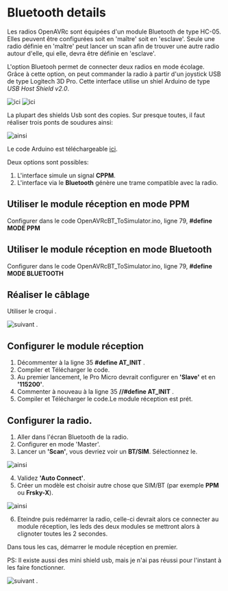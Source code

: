 # Bluetooth details
Les radios OpenAVRc sont équipées d'un module Bluetooth de type HC-05.
Elles peuvent être configurées soit en 'maître' soit en 'esclave'.
Seule une radio définie en 'maître' peut lancer un scan afin de trouver une autre radio autour d'elle, qui elle, devra être définie en 'esclave'.

L'option Bluetooh permet de connecter deux radios en mode écolage.
Grâce à cette option, on peut commander la radio à partir d'un joystick USB de type Logitech 3D Pro.
Cette interface utilise un shiel Arduino de type *USB Host Shield v2.0*.

![ici](https://github.com/Ingwie/OpenAVRc_Dev/blob/V3/PCB/Bluetooth/OpenAVRcBT_JoystickReader/UsbHostShieldv2.0.jpg)     ![ici](https://github.com/Ingwie/OpenAVRc_Dev/blob/V3/PCB/Bluetooth/OpenAVRcBT_JoystickReader/UsbHostShield&Uno.jpg)

La plupart des shields Usb sont des copies. Sur presque toutes, il faut réaliser trois ponts de soudures ainsi:

![ainsi](https://github.com/Ingwie/OpenAVRc_Dev/blob/V3/PCB/Bluetooth/OpenAVRcBT_JoystickReader/UsbHostShield_link.jpg)

Le code Arduino est téléchargeable [ici](https://github.com/Ingwie/OpenAVRc_Dev/blob/V3/PCB/Bluetooth/OpenAVRcBT_JoystickReader/OpenAVRcBT_JoystickReader.ino).

Deux options sont possibles:
1. L'interface simule un signal **CPPM**.
2. L'interface via le **Bluetooth** génère une trame compatible avec la radio.
 

## Utiliser le module réception en mode PPM
 Configurer dans le code OpenAVRcBT_ToSimulator.ino, ligne 79,  **#define MODE PPM**

## Utiliser le module réception en mode Bluetooth
 Configurer dans le code OpenAVRcBT_ToSimulator.ino, ligne 79,  **#define MODE BLUETOOTH**
 
## Réaliser le câblage 
Utiliser le croqui .

![suivant](https://github.com/Ingwie/OpenAVRc_Dev/tree/V3/PCB/Bluetooth/OpenAVRcBT_JoystickReader/BTSIM.jpg) .

## Configurer le module réception
1. Décommenter à la ligne 35 **#define AT_INIT** .
2. Compiler et Télécharger le code.
3. Au premier lancement, le Pro Micro devrait configurer en **'Slave'** et en **'115200'**.
4. Commenter à nouveau à la ligne 35  **//#define AT_INIT** .
5. Compiler et Télécharger le code.Le module réception est prét.

## Configurer la radio.
1. Aller dans l'écran Bluetooth de la radio.
2. Configurer en mode 'Master'.
3. Lancer un **'Scan'**, vous devriez voir un **BT/SIM**.  Sélectionnez le.

![ainsi](https://github.com/Ingwie/OpenAVRc_Dev/tree/V3/PCB/Bluetooth/OpenAVRcBT_JoystickReader/BTScanResult.jpg)

4. Validez **'Auto Connect'**.
5. Créer un modèle est choisir autre chose que SIM/BT (par exemple **PPM** ou **Frsky-X**).

![ainsi](https://github.com/Ingwie/OpenAVRc_Dev/tree/V3/PCB/Bluetooth/OpenAVRcBT_JoystickReader/model.jpg)

6. Eteindre puis redémarrer la radio, celle-ci devrait alors ce connecter au module réception, les leds des deux modules se mettront alors à clignoter toutes les 2 secondes.

Dans tous les cas, démarrer le module réception en premier.

PS: Il existe aussi des mini shield usb, mais je n'ai pas réussi pour l'instant à les faire fonctionner.

![suivant](https://github.com/Ingwie/OpenAVRc_Dev/tree/V3/PCB/Bluetooth/OpenAVRcBT_JoystickReader/Mini_UsbHostShield.jpg) .




